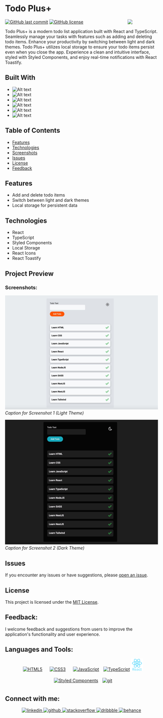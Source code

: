 # Todo Plus+

<img align="right" src="https://media.giphy.com/media/du3J3cXyzhj75IOgvA/giphy.gif" width="100"/>

[![GitHub last commit](https://img.shields.io/github/last-commit/Alexandrbig1/react-todo-plus-ts)](https://github.com/Alexandrbig1/react-todo-plus-ts/commits/main)
[![GitHub license](https://img.shields.io/github/license/Alexandrbig1/react-todo-plus-ts)](https://github.com/Alexandrbig1/react-todo-plus-ts/blob/main/LICENSE)

Todo Plus+ is a modern todo list application built with React and TypeScript. Seamlessly manage your tasks with features such as adding and deleting todo items. Enhance your productivity by switching between light and dark themes. Todo Plus+ utilizes local storage to ensure your todo items persist even when you close the app. Experience a clean and intuitive interface, styled with Styled Components, and enjoy real-time notifications with React Toastify.

## Built With

- ![Alt text](https://img.shields.io/badge/React-61DAFB.svg?style=for-the-badge&logo=React&logoColor=black)
- ![Alt text](https://img.shields.io/badge/TypeScript-3178C6.svg?style=for-the-badge&logo=TypeScript&logoColor=white)
- ![Alt text](https://img.shields.io/badge/JavaScript-F7DF1E.svg?style=for-the-badge&logo=JavaScript&logoColor=black)
- ![Alt text](https://img.shields.io/badge/styledcomponents-DB7093.svg?style=for-the-badge&logo=styled-components&logoColor=white)
- ![Alt text](https://img.shields.io/badge/HTML5-E34F26.svg?style=for-the-badge&logo=HTML5&logoColor=white)
- ![Alt text](https://img.shields.io/badge/CSS3-1572B6.svg?style=for-the-badge&logo=CSS3&logoColor=white)

## Table of Contents

- [Features](#features)
- [Technologies](#technologies)
- [Screenshots](#screenshots)
- [Issues](#Issues)
- [License](#License)
- [Feedback](#Feedback)

## Features

- Add and delete todo items
- Switch between light and dark themes
- Local storage for persistent data

## Technologies

- React
- TypeScript
- Styled Components
- Local Storage
- React Icons
- React Toastify

## Project Preview

### Screenshots:

![React Todo Plus TypeScript](./public/images/ts1.jpg)
_Caption for Screenshot 1 (Light Theme)_

![React Todo Plus TypeScript](./public/images/ts2.jpg)
_Caption for Screenshot 2 (Dark Theme)_

## Issues

If you encounter any issues or have suggestions, please [open an issue](https://github.com/Alexandrbig1/movies-info/issues).

## License

This project is licensed under the [MIT License](LICENSE).

## Feedback:

I welcome feedback and suggestions from users to improve the application's functionality and user experience.

## Languages and Tools:

<div align="center">  
 
<a href="https://en.wikipedia.org/wiki/HTML5" target="_blank"><img style="margin: 10px" src="https://profilinator.rishav.dev/skills-assets/html5-original-wordmark.svg" alt="HTML5" height="50" /></a>
<a href="https://www.w3schools.com/css/" target="_blank"><img style="margin: 10px" src="https://profilinator.rishav.dev/skills-assets/css3-original-wordmark.svg" alt="CSS3" height="50" /></a>
<a href="https://www.javascript.com/" target="_blank"><img style="margin: 10px" src="https://profilinator.rishav.dev/skills-assets/javascript-original.svg" alt="JavaScript" height="50" /></a>
<a href="https://www.typescriptlang.org/" target="_blank" rel="noreferrer"><img src="https://raw.githubusercontent.com/danielcranney/readme-generator/main/public/icons/skills/typescript-colored.svg" width="36" height="36" alt="TypeScript" /></a>
<a href="https://reactjs.org/" target="_blank" rel="noreferrer"> <img src="https://raw.githubusercontent.com/devicons/devicon/master/icons/react/react-original-wordmark.svg" alt="react" width="40" height="40"/></a>
<a href="https://styled-components.com/" target="_blank"><img style="margin: 10px" src="https://profilinator.rishav.dev/skills-assets/styled-components.png" alt="Styled Components" height="50" /></a>
<a href="https://git-scm.com/" target="_blank" rel="noreferrer"> <img src="https://www.vectorlogo.zone/logos/git-scm/git-scm-icon.svg" alt="git" width="40" height="40"/></a>
</div>

## Connect with me:

<div align="center">
<a href="https://linkedin.com/in/alex-smagin29" target="_blank">
<img src=https://img.shields.io/badge/linkedin-%231E77B5.svg?&style=for-the-badge&logo=linkedin&logoColor=white alt=linkedin style="margin-bottom: 5px;" />
</a>
<a href="https://github.com/alexandrbig1" target="_blank">
<img src=https://img.shields.io/badge/github-%2324292e.svg?&style=for-the-badge&logo=github&logoColor=white alt=github style="margin-bottom: 5px;" />
</a>
<a href="https://stackoverflow.com/users/22484161/alex-smagin" target="_blank">
<img src=https://img.shields.io/badge/stackoverflow-%23F28032.svg?&style=for-the-badge&logo=stackoverflow&logoColor=white alt=stackoverflow style="margin-bottom: 5px;" />
</a>
<a href="https://dribbble.com/Alexandrbig1" target="_blank">
<img src=https://img.shields.io/badge/dribbble-%23E45285.svg?&style=for-the-badge&logo=dribbble&logoColor=white alt=dribbble style="margin-bottom: 5px;" />
</a>
<a href="https://www.behance.net/a1126" target="_blank">
<img src=https://img.shields.io/badge/behance-%23191919.svg?&style=for-the-badge&logo=behance&logoColor=white alt=behance style="margin-bottom: 5px;" />
</a>  
</div>
